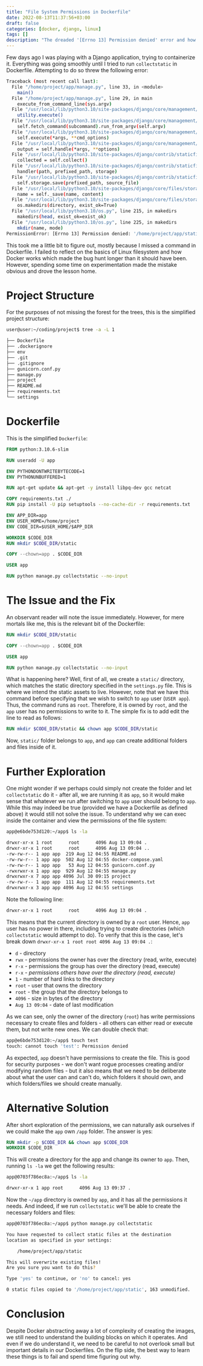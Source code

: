 ```yaml
---
title: "File System Permissions in Dockerfile"
date: 2022-08-13T11:37:56+03:00
draft: false
categories: [docker, django, linux]
tags: []
description: "The dreaded '[Errno 13] Permission denied' error and how to fix it"
---
```


Few days ago I was playing with a Django application, trying to containerize it. Everything was going smoothly until I tried to run `collectstatic` in Dockerfile. Attempting to do so threw the following error:

```bash
Traceback (most recent call last):
  File "/home/project/app/manage.py", line 33, in <module>
    main()
  File "/home/project/app/manage.py", line 29, in main
    execute_from_command_line(sys.argv)
  File "/usr/local/lib/python3.10/site-packages/django/core/management/__init__.py", line 446, in execute_from_command_line
    utility.execute()
  File "/usr/local/lib/python3.10/site-packages/django/core/management/__init__.py", line 440, in execute
    self.fetch_command(subcommand).run_from_argv(self.argv)
  File "/usr/local/lib/python3.10/site-packages/django/core/management/base.py", line 402, in run_from_argv
    self.execute(*args, **cmd_options)
  File "/usr/local/lib/python3.10/site-packages/django/core/management/base.py", line 448, in execute
    output = self.handle(*args, **options)
  File "/usr/local/lib/python3.10/site-packages/django/contrib/staticfiles/management/commands/collectstatic.py", line 209, in handle
    collected = self.collect()
  File "/usr/local/lib/python3.10/site-packages/django/contrib/staticfiles/management/commands/collectstatic.py", line 135, in collect
    handler(path, prefixed_path, storage)
  File "/usr/local/lib/python3.10/site-packages/django/contrib/staticfiles/management/commands/collectstatic.py", line 378, in copy_file
    self.storage.save(prefixed_path, source_file)
  File "/usr/local/lib/python3.10/site-packages/django/core/files/storage.py", line 56, in save
    name = self._save(name, content)
  File "/usr/local/lib/python3.10/site-packages/django/core/files/storage.py", line 295, in _save
    os.makedirs(directory, exist_ok=True)
  File "/usr/local/lib/python3.10/os.py", line 215, in makedirs
    makedirs(head, exist_ok=exist_ok)
  File "/usr/local/lib/python3.10/os.py", line 225, in makedirs
    mkdir(name, mode)
PermissionError: [Errno 13] Permission denied: '/home/project/app/static/admin'
```

This took me a little bit to figure out, mostly because I missed a command in Dockerfile. I failed to reflect on the basics of Linux filesystem and how Docker works which made the bug hunt longer than it should have been. However, spending some time on experimentation made the mistake obvious and drove the lesson home.

# Project Structure

For the purposes of not missing the forest for the trees, this is the simplified project structure:

```bash
user@user:~/coding/project$ tree -a -L 1

├── Dockerfile
├── .dockerignore
├── env
├── .git
├── .gitignore
├── gunicorn.conf.py
├── manage.py
├── project
├── README.md
├── requirements.txt
└── settings
```

# Dockerfile

This is the simplified `Dockerfile`:

```dockerfile
FROM python:3.10.6-slim

RUN useradd -U app

ENV PYTHONDONTWRITEBYTECODE=1
ENV PYTHONUNBUFFERED=1

RUN apt-get update && apt-get -y install libpq-dev gcc netcat

COPY requirements.txt ./
RUN pip install -U pip setuptools --no-cache-dir -r requirements.txt

ENV APP_DIR=app
ENV USER_HOME=/home/project
ENV CODE_DIR=$USER_HOME/$APP_DIR

WORKDIR $CODE_DIR
RUN mkdir $CODE_DIR/static

COPY --chown=app . $CODE_DIR

USER app

RUN python manage.py collectstatic --no-input
```

# The Issue and the Fix

An observant reader will note the issue immediately. However, for mere mortals like me, this is the relevant bit of the Dockerfile:

```dockerfile
RUN mkdir $CODE_DIR/static

COPY --chown=app . $CODE_DIR

USER app

RUN python manage.py collectstatic --no-input
```

What is happening here? Well, first of all, we create a `static/` directory, which matches the static directory specified in the `settings.py` file. This is where we intend the static assets to live. However, note that we have this command before specifying that we wish to switch to `app` user (`USER app`). Thus, the command runs as `root`. Therefore, it is owned by `root`, and the `app` user has no permissions to write to it. The simple fix is to add edit the line to read as follows:

```dockerfile
RUN mkdir $CODE_DIR/static && chown app $CODE_DIR/static
```

Now, `static/` folder belongs to `app`, and `app` can create additional folders and files inside of it.

# Further Exploration

One might wonder if we perhaps could simply not create the folder and let `collectstatic` do it - after all, we are running it as `app`, so it would make sense that whatever we run after switching to `app` user should belong to `app`. While this may indeed be true (provided we have a Dockerfile as defined above) it would still not solve the issue. To understand why we can exec inside the container and view the permissions of the file system:

```bash
app@e6bde753d120:~/app$ ls -la

drwxr-xr-x 1 root      root      4096 Aug 13 09:04 .
drwxr-xr-x 1 root      root      4096 Aug 13 09:04 ..
-rw-rw-r-- 1 app app  219 Aug 12 04:55 README.md
-rw-rw-r-- 1 app app  502 Aug 12 04:55 docker-compose.yaml
-rw-rw-r-- 1 app app   53 Aug 12 04:55 gunicorn.conf.py
-rwxrwxr-x 1 app app  929 Aug 12 04:55 manage.py
drwxrwxr-x 7 app app 4096 Jul 30 09:15 project
-rw-rw-r-- 1 app app  111 Aug 12 04:55 requirements.txt
drwxrwxr-x 3 app app 4096 Aug 12 04:55 settings
```

Note the following line:

```bash
drwxr-xr-x 1 root      root      4096 Aug 13 09:04 .
```

This means that the current directory is owned by a `root` user. Hence, `app` user has no power in there, including trying to create directories (which `collectstatic` would attempt to do). To verify that this is the case, let's break down `drwxr-xr-x 1 root root 4096 Aug 13 09:04 .`:

- `d` - directory
- `rwx` - permissions the owner has over the directory (read, write, execute)
- `r-x` - permissions the group has over the directory (read, execute)
- `r-x` - _permissions others have over the directory (read, execute)_
- `1` - number of hard links to the directory
- `root` - user that owns the directory
- `root` - the group that the directory belongs to
- `4096` - size in bytes of the directory
- `Aug 13 09:04` - date of last modification

As we can see, only the owner of the directory (`root`) has write permissions necessary to create files and folders - all others can either read or execute them, but not write new ones. We can double check that:

```bash
app@e6bde753d120:~/app$ touch test
touch: cannot touch 'test': Permission denied
```

As expected, `app` doesn't have permissions to create the file. This is good for security purposes - we don't want rogue processes creating and/or modifying random files - but it also means that we need to be deliberate about what the user can and can't do, which folders it should own, and which folders/files we should create manually.

# Alternative Solution

After short exploration of the permissions, we can naturally ask ourselves if we could make the `app` own `/app` folder. The answer is yes:

```dockerfile
RUN mkdir -p $CODE_DIR && chown app $CODE_DIR
WORKDIR $CODE_DIR
```

This will create a directory for the app and change its owner to `app`. Then, running `ls -la` we get the following results:

```bash
app@0703f786ec8a:~/app$ ls -la

drwxr-xr-x 1 app root      4096 Aug 13 09:37 .
```

Now the `~/app` directory is owned by `app`, and it has all the permissions it needs. And indeed, if we run `collectstatic` we'll be able to create the necessary folders and files:

```bash
app@0703f786ec8a:~/app$ python manage.py collectstatic

You have requested to collect static files at the destination
location as specified in your settings:

    /home/project/app/static

This will overwrite existing files!
Are you sure you want to do this?

Type 'yes' to continue, or 'no' to cancel: yes

0 static files copied to '/home/project/app/static', 163 unmodified.
```

# Conclusion

Despite Docker abstracting away a lot of complexity of creating the images, we still need to understand the building blocks on which it operates. And even if we do understand it, we need to be careful to not overlook small but important details in our Dockerfiles. On the flip side, the best way to learn these things is to fail and spend time figuring out why.